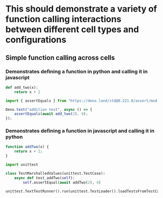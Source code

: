 # This should demonstrate a variety of function calling interactions between different cell types and configurations

## Simple function calling across cells
### Demonstrates defining a function in python and calling it in javascript
```python (python_add_two)
def add_two(x):
    return x + 2
```

```javascript
import { assertEquals } from "https://deno.land/std@0.221.0/assert/mod.ts";

Deno.test("addition test", async () => {
    assertEquals(await add_two(2), 4);
});
```

### Demonstrates defining a function in javascript and calling it in python
```javascript (js_add_two)
function addTwo(x) {
    return x + 2;
}
```

```python
import unittest

class TestMarshalledValues(unittest.TestCase):
    async def test_addTwo(self):
        self.assertEqual(await addTwo(2), 4)

unittest.TextTestRunner().run(unittest.TestLoader().loadTestsFromTestCase(TestMarshalledValues))
```
